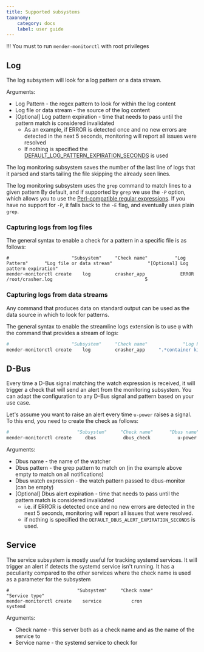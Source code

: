 ```yaml
---
title: Supported subsystems
taxonomy:
    category: docs
    label: user guide
---
```


!!! You must to run `mender-monitorctl` with root privileges

## Log

The log subsystem will look for a log pattern or a data stream. 

Arguments:

* Log Pattern - the regex pattern to look for within the log content
* Log file or data stream - the source of the log content
* [Optional] Log pattern expiration  - time that needs to pass until the pattern match is considered invalidated
    * As an example, if ERROR is detected once and no new errors are detected in the next 5 seconds, monitoring will report all issues were resolved
    * If nothing is specified the [DEFAULT_LOG_PATTERN_EXPIRATION_SECONDS](../40.Configuration/docs.md#DEFAULT_LOG_PATTERN_EXPIRATION_SECONDS) is used

The log monitoring subsystem saves the number of the last line of logs that
it parsed and starts tailing the file skipping the already seen lines.

The log monitoring subsystem uses the `grep` command to match lines to a given pattern
By default, and if supported by `grep` we use the `-P` option, which allows you to use
the [Perl-compatible regular expressions](https://www.pcre.org/).
If you have no support for `-P`, it falls back to the `-E` flag, and
eventually uses plain `grep`.


### Capturing logs from log files
The general syntax to enable a check for a pattern in a specific file is as follows:

```
#                       "Subsystem"     "Check name"          "Log Pattern"      "Log file or data stream"             "[Optional] Log pattern expiration"
mender-monitorctl create    log         crasher_app             ERROR               /root/crasher.log                                  5
```


### Capturing logs from data streams

Any command that produces data on standard output can be used as the data source in which to look for patterns.

The general syntax to enable the streamline logs extension is to use `@` with the command that provides a stream of logs:

```bash
#                       "Subsystem"     "Check name"             "Log Pattern"                  "Log file or data stream"    "[Optional] Log pattern expiration"
mender-monitorctl create    log         crasher_app     ".*container kill.*name=scanner.*"          "@docker events"                        5
```


## D-Bus

Every time a D-Bus signal matching the watch expression is received, it will trigger a check that will send an alert from the monitoring subsystem. You can adapt the configuration to any D-Bus signal and pattern based on your use case.

Let's assume you want to raise an alert every time `u-power` raises a signal. To this end, you need to create the check as follows:

```bash
#                         "Subsystem"     "Check name"      "Dbus name"      "Dbus pattern"       "Dbus watch expression"                                                                                       "[Optional] Dbus alert expiration"
mender-monitorctl create     dbus          dbus_check          u-power            ""              "type='signal',interface='org.freedesktop.DBus.Properties',member='PropertiesChanged',path=/org/freedesktop/UPower/devices/battery_BAT0"   5
```

Arguments:

* Dbus name - the name of the watcher
* Dbus pattern - the grep pattern to match on (in the example above empty to match on all notifications)
* Dbus watch expression - the watch pattern passed to dbus-monitor (can be empty)
* [Optional] Dbus alert expiration  - time that needs to pass until the pattern match is considered invalidated
    * i.e. if ERROR is detected once and no new errors are detected in the next 5 seconds, monitoring will report all issues that were resolved.
    * if nothing is specified the `DEFAULT_DBUS_ALERT_EXPIRATION_SECONDS` is used.


## Service

The service subsystem is mostly useful for tracking systemd services.
It will trigger an alert if detects the systemd service isn't running.
It has a peculiarity compared to the other services where the check name is used as a parameter for the subsystem


```
#                         "Subsystem"     "Check name"          "Service type" 
mender-monitorctl create    service           cron                  systemd           
```

Arguments:

* Check name - this server both as a check name and as the name of the service to 
* Service name - the systemd service to check for 
